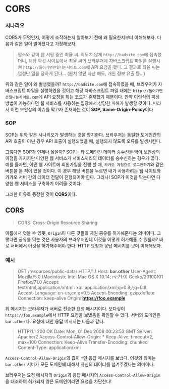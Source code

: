 # CORS
### 시나리오
CORS가 무엇인지, 어떻게 조작하는지 알아보기 전에 왜 필요한지부터 이해해보자.
다음과 같은 일이 벌어졌다고 가정해보자.
> 평소와 같이 웹 서핑 중인 최율 씨. 의도치 않게 `http://badsite.com`에 접속했더니, 해당 악성 사이트에서 최율 씨의 브라우저에 자바스크립트 파일을 실행시켜 `http://들어가면큰일나는사이트.com`에 API 요청을 했다. 그 결과로 최율 씨는 엄청난 일을 당하게 된다... (원치 않던 자산 매도, 개인 정보 유출 등...)

위와 같은 일이 왜 발생했을까? `http://badsite.com`에 접속하였을 때, 브라우저가 자바스크립트 파일을 실행하였을 것이고 해당 자바스크립트 파일 내에는 `http://들어가면큰일나는사이트.com`에 API 요청을 하는 코드가 존재했기 때문이다. 만약 이런식의 피싱 방법이 가능하다면 웹 서비스를 사용하는 입장에서 상당한 피해가 발생할 것이다. 따라서 이런 보안상의 이슈를 막고자 존재하는 것이 **SOP, Same-Origin-Policy**이다
### SOP

SOP는 위와 같은 시나리오가 발생하는 것을 방지한다. 브라우저는 동일한 도메인간의 API 호출이 아닌 경우 API 호출이 실행되었을 때, 실행되지 않도록 오류를 발생시킨다.

그렇다면 SOP가 언제나 옳을까? SOP는 타 도메인간 데이터 송수신을 막아 보안상의 이점을 가지지만 다양한 웹 서비스가 서비스끼리의 데이터를 송수신하는 경우가 많다. 예를 들자면, 어떤 웹 사이트에 회원가입을 진행 할 때, `카카오 계정으로 로그인하기`와 같은 버튼을 본 적이 있을 것이다. 이 경우 해당 버튼을 누르면 내가 사용하려는 웹 사이트와 카카오 서버 간의 데이터 전달이 진행되어야 한다. 그러나! SOP가 이것을 막는다면 다양한 웹 서비스를 구축하기 어려울 것이다.

그러한 이유로 등장한 것이 **CORS**이다.

## CORS
>CORS: Cross-Origin Resource Sharing

이름에서 엿볼 수 있듯, `Origin`이 다른 것들의 자원 공유를 허가해준다는 의미이다. 그렇다면 공유를 막는 것은 사용자의 브라우저인데 이것을 어떻게 허가해줄 수 있을까? 바로 서버에서 이것을 허가해주어야 한다.
HTTP 요청과 응답 메시지를 보며 이해해보자.

### 예시
>GET /resources/public-data/ HTTP/1.1
Host: **bar.other**
User-Agent: Mozilla/5.0 (Macintosh; Intel Mac OS X 10.14; rv:71.0) Gecko/20100101 Firefox/71.0
Accept: text/html,application/xhtml+xml,application/xml;q=0.9,*/*;q=0.8
Accept-Language: en-us,en;q=0.5
Accept-Encoding: gzip,deflate
Connection: keep-alive
Origin: **https://foo.example**

위 메시지는 브라우저가 서버로 전송한 요청 메시지이다. 보다싶이 `https://foo.example`에서 HTTP 요청을 보냈음을 확인할 수 있다. 서버의 도메인은 `bar.other`다. 요청에 대한 응답 메시지는 다음과 같다.

> HTTP/1.1 200 OK
Date: Mon, 01 Dec 2008 00:23:53 GMT
Server: Apache/2
Access-Control-Allow-Origin: *
Keep-Alive: timeout=2, max=100
Connection: Keep-Alive
Transfer-Encoding: chunked
Content-Type: application/xml

`Access-Control-Allow-Origin`의 값이 `*`인 응답 메시지를 보냈다. 이것의 의미는 `bar.other` 서버가 모든 도메인에 대해서 자신의 데이터를 넘겨주겠다는 의미이다.

브라우저는 요청 메시지의 `Origin`과 응답 메시지의 `Access-Control-Allow-Origin`을 대조하여 허가되지 않은 도메인이라면 요청을 차단한다!